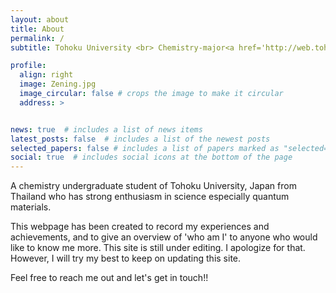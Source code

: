 ```yaml
---
layout: about
title: About
permalink: /
subtitle: Tohoku University <br> Chemistry-major<a href='http://web.tohoku.ac.jp/amc/'> (AMC program)</a> undergrad

profile:
  align: right
  image: Zening.jpg
  image_circular: false # crops the image to make it circular
  address: >


news: true  # includes a list of news items
latest_posts: false  # includes a list of the newest posts
selected_papers: false # includes a list of papers marked as "selected={true}"
social: true  # includes social icons at the bottom of the page
---
```


A chemistry undergraduate student of Tohoku University, Japan from Thailand who has strong enthusiasm in science especially quantum materials.

This webpage has been created to record my experiences and achievements, and to give an overview of 'who am I' to anyone who would like to know me more. This site is still under editing. I apologize for that. However, I will try my best to keep on updating this site.

Feel free to reach me out and let's get in touch!!

<!---
Write your biography here. Tell the world about yourself. Link to your favorite [subreddit](http://reddit.com). You can put a picture in, too. The code is already in, just name your picture `prof_pic.jpg` and put it in the `img/` folder.

Put your address / P.O. box / other info right below your picture. You can also disable any of these elements by editing `profile` property of the YAML header of your `_pages/about.md`. Edit `_bibliography/papers.bib` and Jekyll will render your [publications page](/al-folio/publications/) automatically.

Link to your social media connections, too. This theme is set up to use [Font Awesome icons](http://fortawesome.github.io/Font-Awesome/) and [Academicons](https://jpswalsh.github.io/academicons/), like the ones below. Add your Facebook, Twitter, LinkedIn, Google Scholar, or just disable all of them.
--->